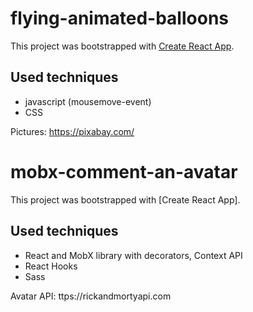 # flying-animated-balloons

This project was bootstrapped with [Create React App](https://github.com/facebook/create-react-app). 

## Used techniques

* javascript (mousemove-event)
* CSS

Pictures: https://pixabay.com/


# mobx-comment-an-avatar

This project was bootstrapped with [Create React App].

## Used techniques

* React and MobX library with decorators, Context API
* React Hooks
* Sass

Avatar API: ttps://rickandmortyapi.com


